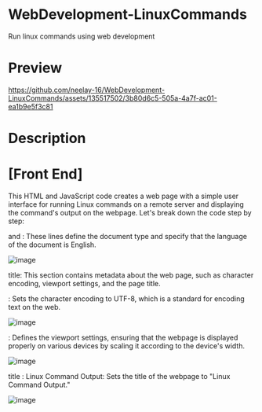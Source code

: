 # WebDevelopment-LinuxCommands
Run linux commands using web development

# Preview

https://github.com/neelay-16/WebDevelopment-LinuxCommands/assets/135517502/3b80d6c5-505a-4a7f-ac01-ea1b9e5f3c81

# Description

# [Front End]

This HTML and JavaScript code creates a web page with a simple user interface for running Linux commands on a remote server and displaying the command's output on the webpage. Let's break down the code step by step:

<!DOCTYPE html> and <html lang="en">: These lines define the document type and specify that the language of the document is English.

![image](https://github.com/neelay-16/WebDevelopment-LinuxCommands/assets/135517502/75bea07a-30d6-4323-a462-94075b7fa1b1)

title: This section contains metadata about the web page, such as character encoding, viewport settings, and the page title.

<meta charset="UTF-8">: Sets the character encoding to UTF-8, which is a standard for encoding text on the web.

![image](https://github.com/neelay-16/WebDevelopment-LinuxCommands/assets/135517502/aacdd19a-8691-452b-84fa-6f60775baccd)

<meta name="viewport" content="width=device-width, initial-scale=1.0">: Defines the viewport settings, ensuring that the webpage is displayed properly on various devices by scaling it according to the device's width.

![image](https://github.com/neelay-16/WebDevelopment-LinuxCommands/assets/135517502/d6e2194c-c91b-40f6-85a1-9e30d2480b28)

title : Linux Command Output</title>: Sets the title of the webpage to "Linux Command Output."

![image](https://github.com/neelay-16/WebDevelopment-LinuxCommands/assets/135517502/26e9d7d3-8e83-45f6-8978-f24ed1967086)

<style>: This section contains CSS (Cascading Style Sheets) rules for styling the webpage.

  ![image](https://github.com/neelay-16/WebDevelopment-LinuxCommands/assets/135517502/97bf6897-4d99-4cc4-8052-b0178f4e0e8f)


It defines the webpage's background, fonts, layout, and styling for various elements like buttons and input fields.
It creates a semi-transparent overlay on the background image for aesthetics.
It styles the container that holds the command input and output fields.
It sets the color and appearance of the heading, labels, input fields, and buttons.
<body>: This section contains the actual content of the webpage.
It starts with a background overlay and a container to center the content on the page.

Inside the container, there's a title element with the title "Linux Command Output."

![image](https://github.com/neelay-16/WebDevelopment-LinuxCommands/assets/135517502/0143fcb0-7fa1-4d78-a950-b58544585310)

A label and an input field are provided for users to enter their Linux commands.

![image](https://github.com/neelay-16/WebDevelopment-LinuxCommands/assets/135517502/9cb639d4-a11e-41d4-aa8a-22d4359fdd16)

A button with the text "Enter" is available for users to submit their commands.

![image](https://github.com/neelay-16/WebDevelopment-LinuxCommands/assets/135517502/a26f3cdb-ee9f-42be-88ca-503b2645ee90)

Below the button, there's a <div> with the id "output" that will display the output of the Linux command. The output is displayed inside a pre tag.

![image](https://github.com/neelay-16/WebDevelopment-LinuxCommands/assets/135517502/fb0ad594-73a4-4a97-bf70-d2ebef6584b4)


<script>: This section contains JavaScript code for handling user interactions and making asynchronous requests to a remote server.

![image](https://github.com/neelay-16/WebDevelopment-LinuxCommands/assets/135517502/35b47349-3357-4dba-bb25-545f3a297235)


1. The lw() function is defined. When the "Enter" button is clicked, this function is called.
2. Inside the function, an XMLHttpRequest is created. It's used to send a request to a server and handle the response asynchronously.
3. The value entered in the input field with the id "in1" is retrieved and stored in the mycmd variable.
4. The xhr.open() method is used to open a GET request to a specific URL. The URL includes the command provided by the user as a query parameter.
5. The xhr.send() method sends the GET request to the server.
6. The xhr.onreadystatechange event handler is used to check the request's state. When the request is complete (readyState == 4), the response from the server is displayed in the "output" <div> by setting the content of the <p> element with the id "p1" to the response text.

Overall, this code creates a web page that allows users to input Linux commands, sends those commands to a remote server, and displays the command output on the webpage when the server responds.


# [Back End]

This Python script appears to be a CGI script that allows you to execute various commands on a server and display the results as an HTML response. Let's break down the code step by step:

1. Shebang and Import Statements:

  ![image](https://github.com/neelay-16/WebDevelopment-LinuxCommands/assets/135517502/fb9fff5f-6860-41f5-8107-aab8362e7a9e)

1. The shebang (#!/usr/bin/python3) specifies the interpreter that should be used to run the script, which is Python 3 in this case.
2. subprocess is imported to run shell commands from within the script.
3. cgi is imported to handle Common Gateway Interface (CGI) input and output.
4. boto3 is imported to interact with AWS services, specifically EC2.


2. Setting HTTP Headers:

![image](https://github.com/neelay-16/WebDevelopment-LinuxCommands/assets/135517502/5384be9a-98ea-4cfe-84dd-18c1e4ad026f)

This sets the HTTP response headers. It specifies that the content type is text/html, indicating that the response will be HTML content.

3. Parsing CGI Input:

![image](https://github.com/neelay-16/WebDevelopment-LinuxCommands/assets/135517502/067d4e51-60da-433c-ab19-c8ac39cce215)

This code parses CGI input data. It retrieves the value of the parameter named "c" from the CGI input. This parameter is expected to contain the command to be executed.


4. Command Execution and Output Display:

![image](https://github.com/neelay-16/WebDevelopment-LinuxCommands/assets/135517502/b28c3eec-e60e-4fbb-9325-2f26e194fdd1)

The script checks the value of cmd (the command to be executed) and executes different commands based on its content. Here are the supported commands and their actions:
1. docker ps: List running Docker containers and display their details.
2. date: Display the current date and time.
3. cal: Display a calendar.
4. ls: List files and directories in the current directory.
5. pwd: Display the current working directory.
6. docker images: List Docker images and display their details.
7. aws ec2 launch: Launch an AWS EC2 instance using the provided AWS access and secret keys.


5. Default Case

![image](https://github.com/neelay-16/WebDevelopment-LinuxCommands/assets/135517502/0f386f55-2176-48ea-b708-24bef3d272df)

If the command doesnt match any of the predefined commands, the script assumes it's a custom shell command and executes it using subprocess.getoutput(). The output is then printed in the HTML response.

  







